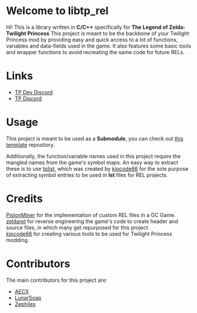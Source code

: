 # Welcome to libtp_rel

Hi! This is a library written in **C/C++** specifically for **The Legend of Zelda: Twilight Princess**
This project is meant to be the backbone of your Twilight Princess mod by providing easy and quick access to a lot of functions, variables and data-fields used in the game.
It also features some basic tools and wrapper functions to avoid recreating the same code for future RELs.

# Links
 - [TP Dev Discord](//discord.gg/aZx8ZFcSPy)
 - [TP Discord](//discord.gg/tp)

# Usage
This project is meant to be used as a **Submodule**, you can check out [this template](//github.com/zsrtp/REL) repository.

Additionally, the function/variable names used in this project require the mangled names from the game's symbol maps. An easy way to extract these is to use [tplist](https://github.com/kipcode66/tplist), which was created by [kipcode66](https://github.com/kipcode66) for the sole purpose of extracting symbol entries to be used in **lst** files for REL projects.

# Credits
[PistonMiner](https://github.com/PistonMiner) for the implementation of custom REL files in a GC Game.    
[zeldaret](https://github.com/zeldaret/tp) for reverse engineering the game's code to create header and source files, in which many get repurposed for this project.    
[kipcode66](https://github.com/kipcode66) for creating various tools to be used for Twilight Princess modding.    

# Contributors
The main contributors for this project are:
* [AECX](//github.com/AECX)
* [LunarSoap](//github.com/lunarsoap5)
* [Zephiles](//github.com/Zephiles)
